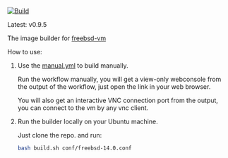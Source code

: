 

[![Build](https://github.com/vmactions/freebsd-builder/actions/workflows/build.yml/badge.svg)](https://github.com/vmactions/freebsd-builder/actions/workflows/build.yml)

Latest: v0.9.5


The image builder for [freebsd-vm](https://github.com/vmactions/freebsd-vm)


How to use:

1. Use the [manual.yml](.github/workflows/manual.yml) to build manually.
   
    Run the workflow manually, you will get a view-only webconsole from the output of the workflow, just open the link in your web browser.
   
    You will also get an interactive VNC connection port from the output, you can connect to the vm by any vnc client.

2. Run the builder locally on your Ubuntu machine.

    Just clone the repo. and run:
    ```bash
    bash build.sh conf/freebsd-14.0.conf
    ```
   
